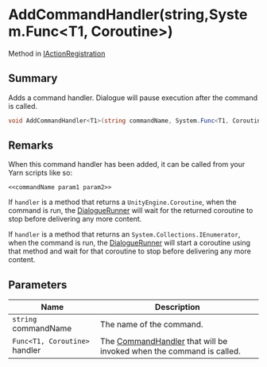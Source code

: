 # AddCommandHandler(string,System.Func\<T1, Coroutine>)

Method in [IActionRegistration](./)

## Summary

Adds a command handler. Dialogue will pause execution after the command is called.

```csharp
void AddCommandHandler<T1>(string commandName, System.Func<T1, Coroutine> handler);
```

## Remarks

When this command handler has been added, it can be called from your Yarn scripts like so:

```
<<commandName param1 param2>>
```

If `handler` is a method that returns a `UnityEngine.Coroutine`, when the command is run, the [DialogueRunner](../yarn.unity.dialoguerunner/) will wait for the returned coroutine to stop before delivering any more content.

If `handler` is a method that returns an `System.Collections.IEnumerator`, when the command is run, the [DialogueRunner](../yarn.unity.dialoguerunner/) will start a coroutine using that method and wait for that coroutine to stop before delivering any more content.

## Parameters

| Name                          | Description                                                                                              |
| ----------------------------- | -------------------------------------------------------------------------------------------------------- |
| `string` commandName          | The name of the command.                                                                                 |
| `Func<T1, Coroutine>` handler | The [CommandHandler](../../yarn/yarn.commandhandler.md) that will be invoked when the command is called. |
